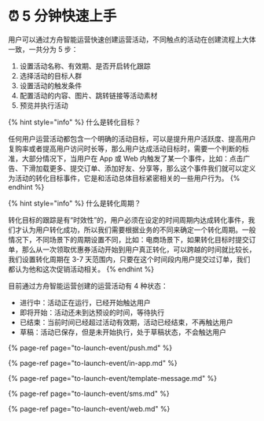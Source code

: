 # ⏰ 5 分钟快速上手

用户可以通过方舟智能运营快速创建运营活动，不同触点的活动在创建流程上大体一致，一共分为 5 步：

1. 设置活动名称、有效期、是否开启转化跟踪
2. 选择活动的目标人群
3. 设置活动的触发条件
4. 配置活动的内容、图片、跳转链接等活动素材
5. 预览并执行活动

{% hint style="info" %}
什么是转化目标？

任何用户运营活动都包含一个明确的活动目标，可以是提升用户活跃度、提高用户复购率或者提高用户访问时长等，那么用户达成活动目标时，需要一个判断的标准，大部分情况下，当用户在 App 或 Web 内触发了某一个事件，比如：点击广告、下滑加载更多、提交订单、添加好友、分享等，那么这个事件我们就可以定义为活动的转化目标事件，它是和活动总体目标紧密相关的一些用户行为。
{% endhint %}

{% hint style="info" %}
什么是转化周期？

转化目标的跟踪是有“时效性”的，用户必须在设定的时间周期内达成转化事件，我们才认为用户转化成功，所以我们需要根据业务的不同来确定一个转化周期。一般情况下，不同场景下的周期设置不同，比如：电商场景下，如果转化目标时提交订单，那么从一次领取优惠券活动开始到用户真正转化，可以跨越的时间就比较长，我们设置转化周期在 3-7 天范围内，只要在这个时间段内用户提交过订单，我们都认为他和这次促销活动相关。
{% endhint %}

目前通过方舟智能运营创建的运营活动有 4 种状态：

* 进行中：活动正在运行，已经开始触达用户
* 即将开始：活动还未到达预设的时间，等待执行
* 已结束：当前时间已经超过活动有效期，活动已经结束，不再触达用户
* 草稿：活动已保存，但是未开始执行，处于草稿状态，不会触达用户

{% page-ref page="to-launch-event/push.md" %}

{% page-ref page="to-launch-event/in-app.md" %}

{% page-ref page="to-launch-event/template-message.md" %}

{% page-ref page="to-launch-event/sms.md" %}

{% page-ref page="to-launch-event/web.md" %}



